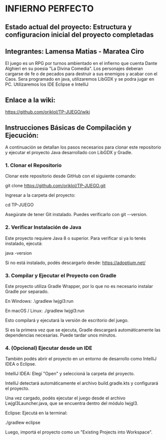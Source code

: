 
# INFIERNO PERFECTO
## Estado actual del proyecto: Estructura y configuracion inicial del proyecto completadas
## Integrantes: Lamensa Matias - Maratea Ciro

El juego es un RPG por turnos ambientado en el infierno que cuenta Dante Alghieri en su poesia "La Divina Comedia". Los personajes deberan cargarse de fe o de pecados para destruir a sus enemigos y acabar con el Caos. Sera programado en java, utilizaremos LibGDX y se podra jugar en PC. Utilizaremos los IDE Eclipse e IntelliJ


## Enlace a la wiki: 
https://github.com/oriklol/TP-JUEGO/wiki

## Instrucciones Básicas de Compilación y Ejecución:
A continuación se detallan los pasos necesarios para clonar este repositorio y ejecutar el proyecto Java desarrollado con LibGDX y Gradle.

### 1. Clonar el Repositorio
Clonar este repositorio desde GitHub con el siguiente comando:

git clone https://github.com/oriklol/TP-JUEGO.git

Ingresar a la carpeta del proyecto:

cd TP-JUEGO

Asegúrate de tener Git instalado. Puedes verificarlo con git --version.

### 2. Verificar Instalación de Java
Este proyecto requiere Java 8 o superior. Para verificar si ya lo tenés instalado, ejecutá:

java -version

Si no está instalado, podés descargarlo desde: https://adoptium.net/

### 3. Compilar y Ejecutar el Proyecto con Gradle
Este proyecto utiliza Gradle Wrapper, por lo que no es necesario instalar Gradle por separado.

En Windows:
.\gradlew lwjgl3:run

En macOS / Linux:
./gradlew lwjgl3:run

Esto compilará y ejecutará la versión de escritorio del juego.

Si es la primera vez que se ejecuta, Gradle descargará automáticamente las dependencias necesarias. Puede tardar unos minutos.

### 4. (Opcional) Ejecutar desde un IDE
También podés abrir el proyecto en un entorno de desarrollo como IntelliJ IDEA o Eclipse.

IntelliJ IDEA:
Elegí "Open" y seleccioná la carpeta del proyecto.

IntelliJ detectará automáticamente el archivo build.gradle.kts y configurará el proyecto.

Una vez cargado, podés ejecutar el juego desde el archivo Lwjgl3Launcher.java, que se encuentra dentro del módulo lwjgl3.

Eclipse:
Ejecutá en la terminal:

./gradlew eclipse

Luego, importá el proyecto como un "Existing Projects into Workspace".


